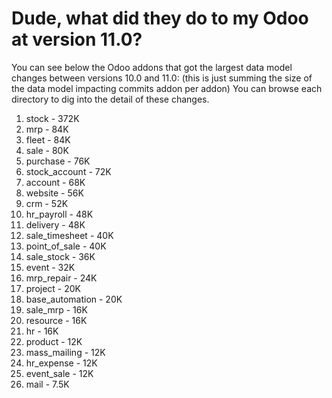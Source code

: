 # Dude, what did they do to my Odoo at version 11.0?

You can see below the Odoo addons that got the largest data model changes between versions 10.0 and 11.0:
(this is just summing the size of the data model impacting commits addon per addon)
You can browse each directory to dig into the detail of these changes.

1. stock - 372K
2. mrp - 84K
3. fleet - 84K
4. sale - 80K
5. purchase - 76K
6. stock_account - 72K
7. account - 68K
8. website - 56K
9. crm - 52K
10. hr_payroll - 48K
11. delivery - 48K
12. sale_timesheet - 40K
13. point_of_sale - 40K
14. sale_stock - 36K
15. event - 32K
16. mrp_repair - 24K
17. project - 20K
18. base_automation - 20K
19. sale_mrp - 16K
20. resource - 16K
21. hr - 16K
22. product - 12K
23. mass_mailing - 12K
24. hr_expense - 12K
25. event_sale - 12K
26. mail - 7.5K
